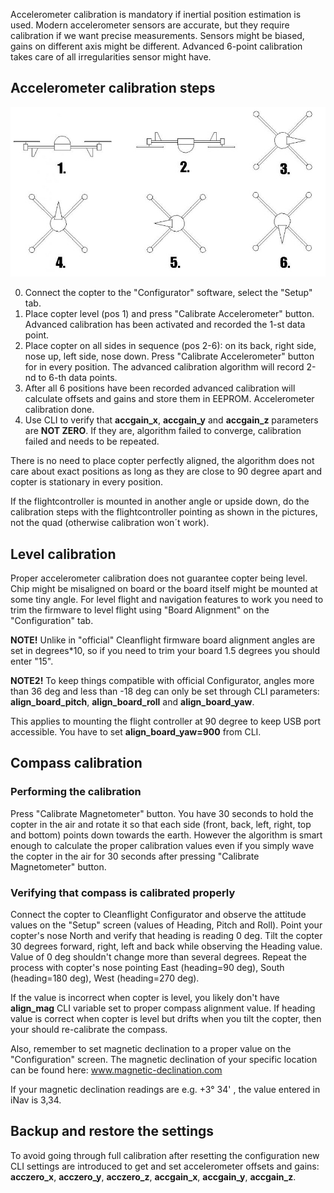 Accelerometer calibration is mandatory if inertial position estimation is used. Modern accelerometer sensors are accurate, but they require calibration if we want precise measurements. Sensors might be biased, gains on different axis might be different. Advanced 6-point calibration takes care of all irregularities sensor might have.

## Accelerometer calibration steps

![](images/acc-calibration-positions.jpg)

0. Connect the copter to the "Configurator" software, select the "Setup" tab.
1. Place copter level (pos 1) and press "Calibrate Accelerometer" button. Advanced calibration has been activated and recorded the 1-st data point.
2. Place copter on all sides in sequence (pos 2-6): on its back, right side, nose up, left side, nose down. Press "Calibrate Accelerometer" button for in every position. The advanced calibration algorithm will record 2-nd to 6-th data points.
3. After all 6 positions have been recorded advanced calibration will calculate offsets and gains and store them in EEPROM. Accelerometer calibration done.
4. Use CLI to verify that **accgain_x**, **accgain_y** and **accgain_z** parameters are **NOT ZERO**. If they are, algorithm failed to converge, calibration failed and needs to be repeated.

There is no need to place copter perfectly aligned, the algorithm does not care about exact positions as long as they are close to 90 degree apart and copter is stationary in every position.

If the flightcontroller is mounted in another angle or upside down, do the calibration steps with the flightcontroller pointing as shown in the pictures, not the quad (otherwise calibration won´t work).

## Level calibration

Proper accelerometer calibration does not guarantee copter being level. Chip might be misaligned on board or the board itself might be mounted at some tiny angle. For level flight and navigation features to work you need to trim the firmware to level flight using "Board Alignment" on the "Configuration" tab. 

**NOTE!** Unlike in "official" Cleanflight firmware board alignment angles are set in degrees*10, so if you need to trim your board 1.5 degrees you should enter "15".

**NOTE2!** To keep things compatible with official Configurator, angles more than 36 deg and less than -18 deg can only be set through CLI parameters: **align_board_pitch**, **align_board_roll** and **align_board_yaw**. 

This applies to mounting the flight controller at 90 degree to keep USB port accessible. You have to set **align_board_yaw=900** from CLI.

## Compass calibration
### Performing the calibration
Press "Calibrate Magnetometer" button. You have 30 seconds to hold the copter in the air and rotate it so that each side (front, back, left, right, top and bottom) points down towards the earth. However the algorithm is smart enough to calculate the proper calibration values even if you simply wave the copter in the air for 30 seconds after pressing "Calibrate Magnetometer" button.

### Verifying that compass is calibrated properly
Connect the copter to Cleanflight Configurator and observe the attitude values on the "Setup" screen (values of Heading, Pitch and Roll). Point your copter's nose North and verify that heading is reading 0 deg. Tilt the copter 30 degrees forward, right, left and back while observing the Heading value. Value of 0 deg shouldn't change more than several degrees. Repeat the process with copter's nose pointing East (heading=90 deg), South (heading=180 deg), West (heading=270 deg).

If the value is incorrect when copter is level, you likely don't have **align_mag** CLI variable set to proper compass alignment value. If heading value is correct when copter is level but drifts when you tilt the copter, then your should re-calibrate the compass.

Also, remember to set magnetic declination to a proper value on the "Configuration" screen.
The magnetic declination of your specific location can be found here: www.magnetic-declination.com

If your magnetic declination readings are e.g. +3° 34' , the value entered in iNav is 3,34. 


## Backup and restore the settings

To avoid going through full calibration after resetting the configuration new CLI settings are introduced to get and set accelerometer offsets and gains: **acczero_x**, **acczero_y**, **acczero_z**, **accgain_x**, **accgain_y**, **accgain_z**.
